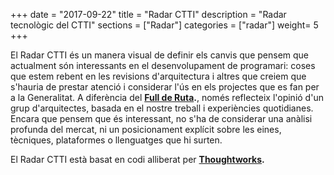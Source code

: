 +++
date        = "2017-09-22"
title       = "Radar CTTI"
description = "Radar tecnològic del CTTI"
sections    = ["Radar"]
categories  = ["radar"]
weight= 5
+++

El Radar CTTI és un manera visual de definir els canvis que pensem que actualment són interessants en el desenvolupament de programari: coses que estem rebent en les revisions d'arquitectura i altres que creiem que s'hauria de prestar atenció i considerar l'ús en els projectes que es fan per a la Generalitat. A diferència del **[Full de Ruta](https://qualitat.solucions.gencat.cat/estandards/estandard-full-ruta-programari/).**, només reflecteix l'opinió d'un grup d'arquitectes, basada en el nostre treball i experiències quotidianes. Encara que pensem que és interessant, no s'ha de considerar una anàlisi profunda del mercat, ni un posicionament explícit sobre les eines, tècniques, plataformes o llenguatges que hi surten.

El Radar CTTI està basat en codi alliberat per **[Thoughtworks](https://www.thoughtworks.com/radar).** 

<div id="radarctti" class="container-radar"></div>

<link type="text/css" rel="stylesheet"  href="https://rawgit.com/cs-canigo/radar/master/main.73b4e9069f72baa4a50d.css">
<script type="application/javascript" src="https://rawgit.com/cs-canigo/radar/master/main.73b4e9069f72baa4a50d.js">

